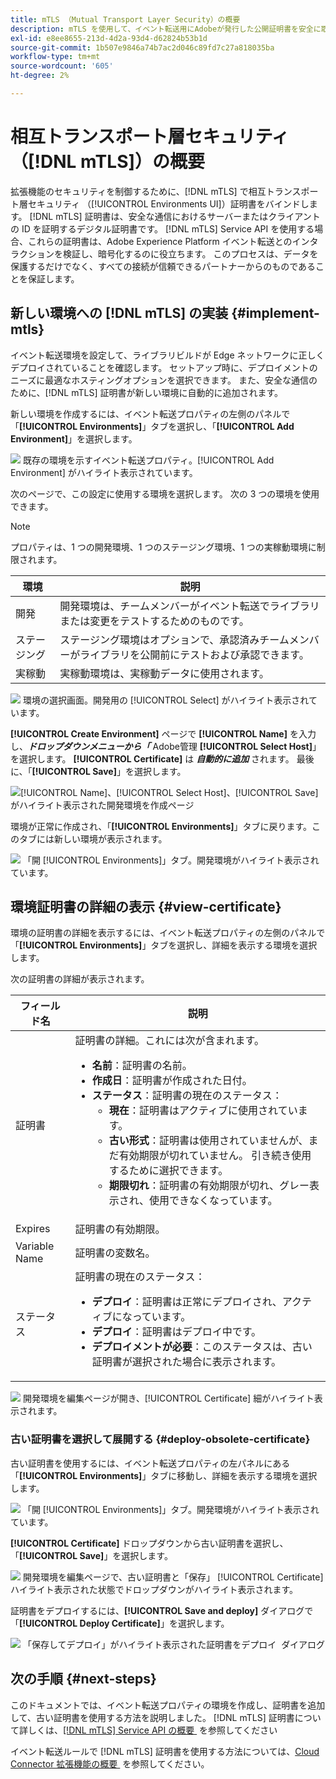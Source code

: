 ```yaml
---
title: mTLS （Mutual Transport Layer Security）の概要
description: mTLS を使用して、イベント転送用にAdobeが発行した公開証明書を安全に取得する方法を説明します。
exl-id: e8ee8655-213d-4d2a-93d4-d62824b53b1d
source-git-commit: 1b507e9846a74b7ac2d046c89fd7c27a818035ba
workflow-type: tm+mt
source-wordcount: '605'
ht-degree: 2%

---
```


# 相互トランスポート層セキュリティ（[!DNL mTLS]）の概要

拡張機能のセキュリティを制御するために、[!DNL mTLS] で相互トランスポート層セキュリティ （[!UICONTROL Environments UI]）証明書をバインドします。 [!DNL mTLS] 証明書は、安全な通信におけるサーバーまたはクライアントの ID を証明するデジタル証明書です。 [!DNL mTLS] Service API を使用する場合、これらの証明書は、Adobe Experience Platform イベント転送とのインタラクションを検証し、暗号化するのに役立ちます。 このプロセスは、データを保護するだけでなく、すべての接続が信頼できるパートナーからのものであることを保証します。

## 新しい環境への [!DNL mTLS] の実装 {#implement-mtls}

イベント転送環境を設定して、ライブラリビルドが Edge ネットワークに正しくデプロイされていることを確認します。 セットアップ時に、デプロイメントのニーズに最適なホスティングオプションを選択できます。 また、安全な通信のために、[!DNL mTLS] 証明書が新しい環境に自動的に追加されます。

新しい環境を作成するには、イベント転送プロパティの左側のパネルで「**[!UICONTROL Environments]**」タブを選択し、「**[!UICONTROL Add Environment]**」を選択します。

![&#x200B; 既存の環境を示すイベント転送プロパティ。[!UICONTROL Add Environment] がハイライト表示されています。](../../../images/extensions/server/cloud-connector/add-environment.png)

次のページで、この設定に使用する環境を選択します。 次の 3 つの環境を使用できます。

>[!NOTE]
>
>プロパティは、1 つの開発環境、1 つのステージング環境、1 つの実稼動環境に制限されます。

| 環境 | 説明 |
| --- | --- |
| 開発 | 開発環境は、チームメンバーがイベント転送でライブラリまたは変更をテストするためのものです。 |
| ステージング | ステージング環境はオプションで、承認済みチームメンバーがライブラリを公開前にテストおよび承認できます。 |
| 実稼動 | 実稼動環境は、実稼動データに使用されます。 |

![&#x200B; 環境の選択画面。開発用の [!UICONTROL Select] がハイライト表示されています。](../../../images/extensions/server/cloud-connector/select-environment.png)

**[!UICONTROL Create Environment]** ページで **[!UICONTROL Name]** を入力し、***ドロップダウンメニューから「*** Adobe管理 **[!UICONTROL Select Host]**」を選択します。 **[!UICONTROL Certificate]** は ***自動的に追加*** されます。 最後に、「**[!UICONTROL Save]**」を選択します。

![[!UICONTROL Name]、[!UICONTROL Select Host]、[!UICONTROL Save] がハイライト表示された開発環境を作成ページ &#x200B;](../../../images/extensions/server/cloud-connector/create-environment.png)

環境が正常に作成され、「**[!UICONTROL Environments]**」タブに戻ります。このタブには新しい環境が表示されます。

![&#x200B; 「開 [!UICONTROL Environments]」タブ。開発環境がハイライト表示されています。](../../../images/extensions/server/cloud-connector/new-environment-created.png)

## 環境証明書の詳細の表示 {#view-certificate}

環境の証明書の詳細を表示するには、イベント転送プロパティの左側のパネルで「**[!UICONTROL Environments]**」タブを選択し、詳細を表示する環境を選択します。

次の証明書の詳細が表示されます。

| フィールド名 | 説明 |
| --- | --- |
| 証明書 | 証明書の詳細。これには次が含まれます。<ul><li>**名前**：証明書の名前。</li><li>**作成日**：証明書が作成された日付。</li><li>**ステータス**：証明書の現在のステータス：<ul><li>**現在**：証明書はアクティブに使用されています。</li><li>**古い形式**：証明書は使用されていませんが、まだ有効期限が切れていません。 引き続き使用するために選択できます。</li><li>**期限切れ**：証明書の有効期限が切れ、グレー表示され、使用できなくなっています。</li></ul></ul> |
| Expires | 証明書の有効期限。 |
| Variable Name | 証明書の変数名。 |
| ステータス | 証明書の現在のステータス：<ul><li>**デプロイ**：証明書は正常にデプロイされ、アクティブになっています。</li><li>**デプロイ**：証明書はデプロイ中です。</li><li>**デプロイメントが必要**：このステータスは、古い証明書が選択された場合に表示されます。</li></ul> |

![&#x200B; 開発環境を編集ページが開き、[!UICONTROL Certificate] 細がハイライト表示されます。](../../../images/extensions/server/cloud-connector/certificate-details.png)

### 古い証明書を選択して展開する {#deploy-obsolete-certificate}

古い証明書を使用するには、イベント転送プロパティの左パネルにある「**[!UICONTROL Environments]**」タブに移動し、詳細を表示する環境を選択します。

![&#x200B; 「開 [!UICONTROL Environments]」タブ。開発環境がハイライト表示されています。](../../../images/extensions/server/cloud-connector/new-environment-created.png)

**[!UICONTROL Certificate]** ドロップダウンから古い証明書を選択し、「**[!UICONTROL Save]**」を選択します。

![&#x200B; 開発環境を編集ページで、古い証明書と「保存」 [!UICONTROL Certificate] ハイライト表示された状態でドロップダウンがハイライト表示されます。](../../../images/extensions/server/cloud-connector/obsolete-certificate.png)

証明書をデプロイするには、**[!UICONTROL Save and deploy]** ダイアログで「**[!UICONTROL Deploy Certificate]**」を選択します。

![&#x200B; 「保存してデプロイ」がハイライト表示された証明書をデプロイ &#x200B;](../../../images/extensions/server/cloud-connector/obsolete-certificate-deploy.png) ダイアログ


## 次の手順 {#next-steps}

このドキュメントでは、イベント転送プロパティの環境を作成し、証明書を追加して、古い証明書を使用する方法を説明しました。 [!DNL mTLS] 証明書について詳しくは、[[!DNL mTLS] Service API の概要 &#x200B;](../../../../data-governance/mtls-api/overview.md) を参照してください

イベント転送ルールで [!DNL mTLS] 証明書を使用する方法については、[Cloud Connector 拡張機能の概要 &#x200B;](../cloud-connector/overview.md#mtls-rules) を参照してください。
